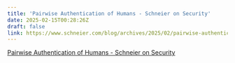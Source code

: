 ```yaml
---
title: 'Pairwise Authentication of Humans - Schneier on Security'
date: 2025-02-15T00:28:26Z
draft: false
link: https://www.schneier.com/blog/archives/2025/02/pairwise-authentication-of-humans.html
---
```

[Pairwise Authentication of Humans - Schneier on Security](https://www.schneier.com/blog/archives/2025/02/pairwise-authentication-of-humans.html)
